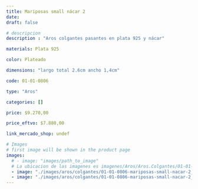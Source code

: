 ```yaml
---
title: Mariposas small nácar 2
date: 
draft: false

# descripcion
description : "Aros colgantes pasantes en plata 925 y nácar"

materials: Plata 925

color: Plateado

dimensions: "largo total 2.6cm ancho 1,4cm"

code: 01-01-0806

type: "Aros"

categories: []

price: $9.270,00

price_eftvo: $7.880,00

link_mercado_shop: undef

# Images
# first image will be shown in the product page
images:
  # - image: "images/path_to_image"
  # La ubicacion de las imagenes es imagenes/Aros/Aros.Colgantes/01-01-0806-mariposas-small-nacar-2
  - image: "./images/aros/colgantes/01-01-0806-mariposas-small-nacar-2_a.jpg"
  - image: "./images/aros/colgantes/01-01-0806-mariposas-small-nacar-2_b.jpg"
---
```

